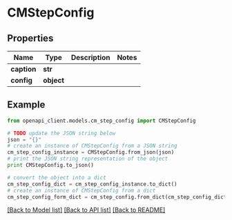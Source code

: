 # CMStepConfig


## Properties
Name | Type | Description | Notes
------------ | ------------- | ------------- | -------------
**caption** | **str** |  | 
**config** | **object** |  | 

## Example

```python
from openapi_client.models.cm_step_config import CMStepConfig

# TODO update the JSON string below
json = "{}"
# create an instance of CMStepConfig from a JSON string
cm_step_config_instance = CMStepConfig.from_json(json)
# print the JSON string representation of the object
print CMStepConfig.to_json()

# convert the object into a dict
cm_step_config_dict = cm_step_config_instance.to_dict()
# create an instance of CMStepConfig from a dict
cm_step_config_form_dict = cm_step_config.from_dict(cm_step_config_dict)
```
[[Back to Model list]](../README.md#documentation-for-models) [[Back to API list]](../README.md#documentation-for-api-endpoints) [[Back to README]](../README.md)



